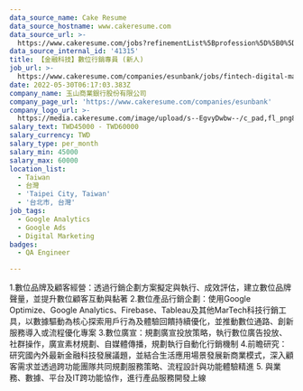 ```yaml
---
data_source_name: Cake Resume
data_source_hostname: www.cakeresume.com
data_source_url: >-
  https://www.cakeresume.com/jobs?refinementList%5Bprofession%5D%5B0%5D=engineering_qa-engineer&refinementList%5Bsalary_type%5D=per_month&refinementList%5Bsalary_currency%5D=TWD&range%5Bsalary_range%5D%5Bmax%5D=600000
data_source_internal_id: '41315'
title: 【金融科技】數位行銷專員 (新人)
job_url: >-
  https://www.cakeresume.com/companies/esunbank/jobs/fintech-digital-marketing-specialist-rookie
date: 2022-05-30T06:17:03.383Z
company_name: 玉山商業銀行股份有限公司
company_page_url: 'https://www.cakeresume.com/companies/esunbank'
company_logo_url: >-
  https://media.cakeresume.com/image/upload/s--EgvyDwbw--/c_pad,fl_png8,h_200,w_200/v1572598038/lmysdgtkxkqi5f1murbx.png
salary_text: TWD45000 - TWD60000
salary_currency: TWD
salary_type: per_month
salary_min: 45000
salary_max: 60000
location_list:
  - Taiwan
  - 台灣
  - 'Taipei City, Taiwan'
  - '台北市, 台灣'
job_tags:
  - Google Analytics
  - Google Ads
  - Digital Marketing
badges:
  - QA Engineer

---
```


1.數位品牌及顧客經營：透過行銷企劃方案擬定與執行、成效評估，建立數位品牌聲量，並提升數位顧客互動與黏著 2.數位產品行銷企劃：使用Google Optimize、Google Analytics、Firebase、Tableau及其他MarTech科技行銷工具，以數據驅動為核心探索用戶行為及體驗回饋持續優化，並推動數位通路、創新服務導入或流程優化專案 3.數位廣宣：規劃廣宣投放策略，執行數位廣告投放、社群操作，廣宣素材規劃、自媒體傳播，規劃執行自動化行銷機制 4.前瞻研究：研究國內外最新金融科技發展議題，並結合生活應用場景發展新商業模式，深入顧客需求並透過跨功能團隊共同規劃服務策略、流程設計與功能體驗精進 5. 與業務、數據、平台及IT跨功能協作，進行產品服務開發上線
